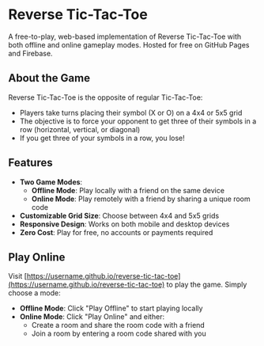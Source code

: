 # Reverse Tic-Tac-Toe

A free-to-play, web-based implementation of Reverse Tic-Tac-Toe with both offline and online gameplay modes. Hosted for free on GitHub Pages and Firebase.

## About the Game

Reverse Tic-Tac-Toe is the opposite of regular Tic-Tac-Toe:
- Players take turns placing their symbol (X or O) on a 4x4 or 5x5 grid
- The objective is to force your opponent to get three of their symbols in a row (horizontal, vertical, or diagonal)
- If you get three of your symbols in a row, you lose!

## Features

- **Two Game Modes**:
  - **Offline Mode**: Play locally with a friend on the same device
  - **Online Mode**: Play remotely with a friend by sharing a unique room code
- **Customizable Grid Size**: Choose between 4x4 and 5x5 grids
- **Responsive Design**: Works on both mobile and desktop devices
- **Zero Cost**: Play for free, no accounts or payments required

## Play Online

Visit [https://username.github.io/reverse-tic-tac-toe](https://username.github.io/reverse-tic-tac-toe) to play the game. Simply choose a mode:
- **Offline Mode**: Click "Play Offline" to start playing locally
- **Online Mode**: Click "Play Online" and either:
  - Create a room and share the room code with a friend
  - Join a room by entering a room code shared with you
